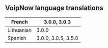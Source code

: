 ## VoipNow language translations

French | 3.0.0, 3.0.3
-------|--------------
Lithuanian | 3.0.0
Spanish | 3.0.0, 3.0.5, 3.5.0

